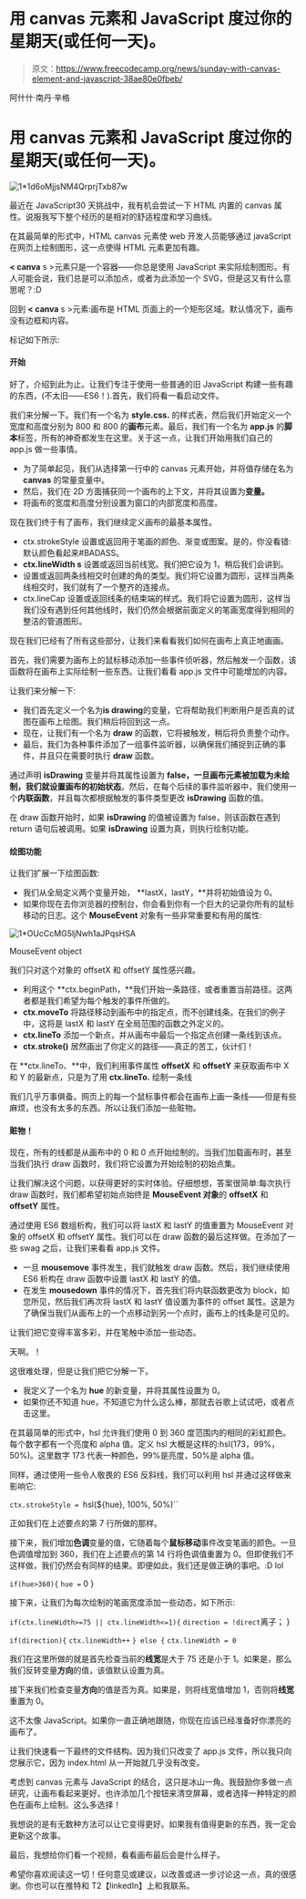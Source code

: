 # 用 canvas 元素和 JavaScript 度过你的星期天(或任何一天)。

> 原文：<https://www.freecodecamp.org/news/sunday-with-canvas-element-and-javascript-38ae80e0fbeb/>

阿什什·南丹·辛格

# 用 canvas 元素和 JavaScript 度过你的星期天(或任何一天)。

![1*1d6oMjjsNM4QrprjTxb87w](img/22ae355e56e4928f0d9f0631b2e91024.png)

最近在 JavaScript30 天挑战中，我有机会尝试一下 HTML 内置的 canvas 属性。说服我写下整个经历的是相对的舒适程度和学习曲线。

在其最简单的形式中，HTML canvas 元素使 web 开发人员能够通过 javaScript 在网页上绘制图形，这一点使得 HTML 元素更加有趣。

**< canva** s >元素只是一个容器——你总是使用 JavaScript 来实际绘制图形。有人可能会说，我们总是可以添加点，或者为此添加一个 SVG，但是这又有什么意思呢？:D

回到 **< canva** s >元素:画布是 HTML 页面上的一个矩形区域。默认情况下，画布没有边框和内容。

标记如下所示:

> <canvas id="”canvas”" width="”200&quot;" height="”100&quot;"></canvas>

#### 开始

好了，介绍到此为止。让我们专注于使用一些普通的旧 JavaScript 构建一些有趣的东西，(不太旧——ES6！).首先，我们将看一看启动文件。

我们来分解一下。我们有一个名为 **style.css.** 的样式表，然后我们开始定义一个宽度和高度分别为 800 和 800 的**画布**元素。最后，我们有一个名为 **app.js** 的**脚本**标签，所有的神奇都发生在这里。关于这一点，让我们开始用我们自己的 app.js 做一些事情。

*   为了简单起见，我们从选择第一行中的 canvas 元素开始，并将值存储在名为 **canvas** 的常量变量中。
*   然后，我们在 2D 方面捕获同一个画布的上下文，并将其设置为**变量。**
*   将画布的宽度和高度分别设置为窗口的内部宽度和高度。

现在我们终于有了画布，我们继续定义画布的最基本属性。

*   ctx.strokeStyle 设置或返回用于笔画的颜色、渐变或图案。是的，你没看错:默认颜色看起来#BADASS。
*   **ctx.lineWidth s** 设置或返回当前线宽。我们把它设为 1，稍后我们会讲到。
*   设置或返回两条线相交时创建的角的类型。我们将它设置为圆形，这样当两条线相交时，我们就有了一个整齐的连接点。
*   ctx.lineCap 设置或返回线条的结束端的样式。我们将它设置为圆形，这样当我们没有遇到任何其他线时，我们仍然会根据前面定义的笔画宽度得到相同的整洁的管道图形。

现在我们已经有了所有这些部分，让我们来看看我们如何在画布上真正地画画。

首先，我们需要为画布上的鼠标移动添加一些事件侦听器，然后触发一个函数，该函数将在画布上实际绘制一些东西。让我们看看 app.js 文件中可能增加的内容。

让我们来分解一下:

*   我们首先定义一个名为**is drawing**的变量，它将帮助我们判断用户是否真的试图在画布上绘图。我们稍后将回到这一点。
*   现在，让我们有一个名为 **draw** 的函数，它将被触发，稍后将负责整个动作。
*   最后，我们为各种事件添加了一组事件监听器，以确保我们捕捉到正确的事件，并且只在需要时执行 **draw** 函数。

通过声明 **isDrawing** 变量并将其属性设置为 **false，**一旦画布元素被加载为未绘制，我们就设置画布的**初始状态**。然后，在每个后续的事件监听器中，我们使用一个**内联函数**，并且每次都根据触发的事件类型更改 **isDrawing** 函数的值。

在 draw 函数开始时，如果 **isDrawing** 的值被设置为 false，则该函数在遇到 return 语句后被调用。如果 **isDrawing** 设置为真，则执行绘制功能。

#### 绘图功能

让我们扩展一下绘图函数:

*   我们从全局定义两个变量开始， **lastX，lastY，**并将初始值设为 0。
*   如果你现在去你浏览器的控制台，你会看到你有一个巨大的记录你所有的鼠标移动的日志。这个 **MouseEvent** 对象有一些非常重要和有用的属性:

![1*OUcCcMG5ljNwh1aJPqsHSA](img/02804f162c1b53eb082d0121281dae02.png)

MouseEvent object

我们只对这个对象的 offsetX 和 offsetY 属性感兴趣。

*   利用这个 **ctx.beginPath，**我们开始一条路径，或者重置当前路径。这两者都是我们希望为每个触发的事件所做的。
*   **ctx.moveTo** 将路径移动到画布中的指定点，而不创建线条。在我们的例子中，这将是 lastX 和 lastY 在全局范围的函数之外定义的。
*   **ctx.lineTo** 添加一个新点，并从画布中最后一个指定点创建一条线到该点。
*   **ctx.stroke()** 居然画出了你定义的路径——真正的苦工，伙计们！

在 **ctx.lineTo、**中，我们利用事件属性 **offsetX** 和 **offsetY** 来获取画布中 X 和 Y 的最新点，只是为了用 **ctx.lineTo.** 绘制一条线

我们几乎万事俱备。网页上的每一个鼠标事件都会在画布上画一条线——但是有些麻烦，也没有太多的东西。所以让我们添加一些赃物。

#### 赃物！

现在，所有的线都是从画布中的 0 和 0 点开始绘制的。当我们加载画布时，甚至当我们执行 draw 函数时，我们将它设置为开始绘制的初始点集。

让我们解决这个问题，以获得更好的实时体验。仔细想想，答案很简单:每次执行 draw 函数时，我们都希望初始点始终是 **MouseEvent 对象**的 **offsetX** 和 **offsetY** 属性。

通过使用 ES6 数组析构，我们可以将 lastX 和 lastY 的值重置为 MouseEvent 对象的 offsetX 和 offsetY 属性。我们可以在 draw 函数的最后这样做。在添加了一些 swag 之后，让我们来看看 app.js 文件。

*   一旦 **mousemove** 事件发生，我们就触发 draw 函数。然后，我们继续使用 ES6 析构在 draw 函数中设置 lastX 和 lastY 的值。
*   在发生 **mousedown** 事件的情况下，首先我们将内联函数更改为 block，如您所见，然后我们再次将 lastX 和 lastY 值设置为事件的 offset 属性。这是为了确保当我们从画布上的一个点移动到另一个点时，画布上的线条是可见的。

让我们把它变得丰富多彩，并在笔触中添加一些动态。

天啊。！

这很难处理，但是让我们把它分解一下。

*   我定义了一个名为 **hue** 的新变量，并将其属性设置为 0。
*   如果你还不知道 hue，不知道它为什么这么棒，那就去谷歌上试试吧，或者点击这里。

在其最简单的形式中，hsl 允许我们使用 0 到 360 度范围内的相同的彩虹颜色。每个数字都有一个亮度和 alpha 值。定义 hsl 大概是这样的:hsl(173，99%，50%)。这里数字 173 代表一种颜色，99%是亮度，50%是 alpha 值。

同样，通过使用一些令人敬畏的 ES6 反斜线，我们可以利用 hsl 并通过这样做来影响它:

`ctx.strokeStyle = `hsl(${hue}, 100%, 50%)``

正如我们在上述要点的第 7 行所做的那样。

接下来，我们增加**色调**变量的值，它随着每个**鼠标移动**事件改变笔画的颜色。一旦色调值增加到 360，我们在上述要点的第 14 行将色调值重置为 0。但即使我们不这样做，我们仍然会有同样的结果。即便如此，我们还是做正确的事吧。:D lol

`if(hue>360){`
`hue =` 0
}

接下来，让我们为每次绘制的笔画宽度添加一些动态，如下所示:

`if(ctx.lineWidth>=75 || ctx.lineWidth<=1){`
`direction = !direct`离子；
}

`if(direction){`
`ctx.lineWidth++`
`} else {`
`ctx.lineWidth = 0`


我们在这里所做的就是首先检查当前的**线宽**是大于 75 还是小于 1。如果是，那么我们反转变量**方向**的值，该值默认设置为真。

接下来我们检查变量**方向**的值是否为真。如果是，则将线宽值增加 1，否则将**线宽**重置为 0。

这不太像 JavaScript。如果你一直正确地跟随，你现在应该已经准备好你漂亮的画布了。

让我们快速看一下最终的文件结构。因为我们只改变了 app.js 文件，所以我只向您展示它，因为 index.html 从一开始就几乎没有改变。

考虑到 canvas 元素与 JavaScript 的结合，这只是冰山一角。我鼓励你多做一点研究，让画布看起来更好。也许添加几个按钮来清空屏幕，或者选择一种特定的颜色在画布上绘制。这么多选择！

我想说的是有无数种方法可以让它变得更好。如果我有值得更新的东西，我一定会更新这个故事。

最后，我想给你们看一个视频，看看画布最后会是什么样子。

希望你喜欢阅读这一切！任何意见或建议，以改善或进一步讨论这一点，真的很感谢。你也可以在推特和 T2【linkedIn】上和我联系。